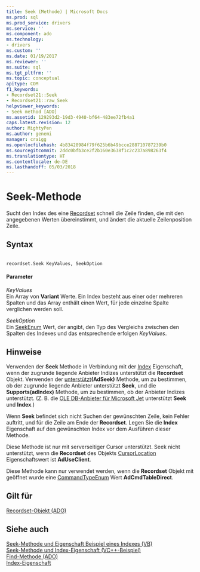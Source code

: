 ```yaml
---
title: Seek (Methode) | Microsoft Docs
ms.prod: sql
ms.prod_service: drivers
ms.service: ''
ms.component: ado
ms.technology:
- drivers
ms.custom: ''
ms.date: 01/19/2017
ms.reviewer: ''
ms.suite: sql
ms.tgt_pltfrm: ''
ms.topic: conceptual
apitype: COM
f1_keywords:
- Recordset21::Seek
- Recordset21::raw_Seek
helpviewer_keywords:
- Seek method [ADO]
ms.assetid: 129293d2-19d3-4940-bf64-483ee72fb4a1
caps.latest.revision: 12
author: MightyPen
ms.author: genemi
manager: craigg
ms.openlocfilehash: 4b83428984f79f625b6b49bcce288710787239b0
ms.sourcegitcommit: 2ddc0bfb3ce2f2b160e3638f1c2c237a898263f4
ms.translationtype: HT
ms.contentlocale: de-DE
ms.lasthandoff: 05/03/2018
---
```

# <a name="seek-method"></a>Seek-Methode
Sucht den Index des eine [Recordset](../../../ado/reference/ado-api/recordset-object-ado.md) schnell die Zeile finden, die mit den angegebenen Werten übereinstimmt, und ändert die aktuelle Zeilenposition Zeile.  
  
## <a name="syntax"></a>Syntax  
  
```  
  
recordset.Seek KeyValues, SeekOption  
```  
  
#### <a name="parameters"></a>Parameter  
 *KeyValues*  
 Ein Array von **Variant** Werte. Ein Index besteht aus einer oder mehreren Spalten und das Array enthält einen Wert, für jede einzelne Spalte verglichen werden soll.  
  
 *SeekOption*  
 Ein [SeekEnum](../../../ado/reference/ado-api/seekenum.md) Wert, der angibt, den Typ des Vergleichs zwischen den Spalten des Indexes und das entsprechende erfolgen *KeyValues*.  
  
## <a name="remarks"></a>Hinweise  
 Verwenden der **Seek** Methode in Verbindung mit der [Index](../../../ado/reference/ado-api/index-property.md) Eigenschaft, wenn der zugrunde liegende Anbieter Indizes unterstützt die **Recordset** Objekt. Verwenden der [unterstützt](../../../ado/reference/ado-api/supports-method.md)**(AdSeek)** Methode, um zu bestimmen, ob der zugrunde liegende Anbieter unterstützt **Seek**, und die **Supports(adIndex)** Methode, um zu bestimmen, ob der Anbieter Indizes unterstützt. (Z. B. die [OLE DB-Anbieter für Microsoft Jet](../../../ado/guide/appendixes/microsoft-ole-db-provider-for-microsoft-jet.md) unterstützt **Seek** und **Index**.)  
  
 Wenn **Seek** befindet sich nicht Suchen der gewünschten Zeile, kein Fehler auftritt, und für die Zeile am Ende der **Recordset**. Legen Sie die **Index** Eigenschaft auf den gewünschten Index vor dem Ausführen dieser Methode.  
  
 Diese Methode ist nur mit serverseitiger Cursor unterstützt. Seek nicht unterstützt, wenn die **Recordset** des Objekts [CursorLocation](../../../ado/reference/ado-api/cursorlocation-property-ado.md) Eigenschaftswert ist **AdUseClient**.  
  
 Diese Methode kann nur verwendet werden, wenn die **Recordset** Objekt mit geöffnet wurde eine [CommandTypeEnum](../../../ado/reference/ado-api/commandtypeenum.md) Wert **AdCmdTableDirect**.  
  
## <a name="applies-to"></a>Gilt für  
 [Recordset-Objekt (ADO)](../../../ado/reference/ado-api/recordset-object-ado.md)  
  
## <a name="see-also"></a>Siehe auch  
 [Seek-Methode und Eigenschaft Beispiel eines Indexes (VB)](../../../ado/reference/ado-api/seek-method-and-index-property-example-vb.md)   
 [Seek-Methode und Index-Eigenschaft (VC++-Beispiel)](../../../ado/reference/ado-api/seek-method-and-index-property-example-vc.md)   
 [Find-Methode (ADO)](../../../ado/reference/ado-api/find-method-ado.md)   
 [Index-Eigenschaft](../../../ado/reference/ado-api/index-property.md)
